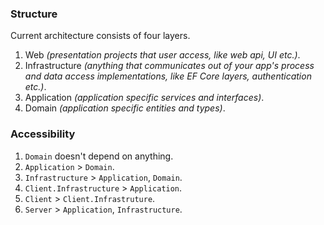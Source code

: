 ### Structure 
Current architecture consists of four layers.  
1. Web _(presentation projects that user access, like web api, UI etc.)_. 
2. Infrastructure _(anything that communicates out of your app's process and data access implementations, like EF Core layers, authentication etc.)_. 
3. Application _(application specific services and interfaces)_. 
4. Domain _(application specific entities and types)_. 

### Accessibility 
1. `Domain` doesn't depend on anything. 
2. `Application` > `Domain`. 
3. `Infrastructure` > `Application`, `Domain`. 
4. `Client.Infrastructure` > `Application`. 
4. `Client` > `Client.Infrastruture`. 
5. `Server` > `Application`, `Infrastructure`. 
 